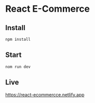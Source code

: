 # React E-Commerce

## Install

```
npm install
```

## Start

```
nom run dev
``` 

## Live

https://react-ecommercce.netlify.app
